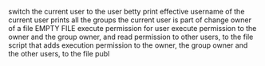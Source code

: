 switch the current user to the user betty
print effective username of the current user
 prints all the groups the current user is part of
change owner of a file
EMPTY FILE
execute permission for user
execute permission to the owner and the group owner, and read permission to other users, to the file
 script that adds execution permission to the owner, the group owner and the other users, to the file
publ


